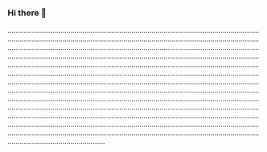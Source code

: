 ### Hi there 👋

............................................................................................................................................................................................................................................................................................................................................................................................................................................................................................................................................................................................................................................................................................................................................................................................................................................................................................................................................................................................................................................................................................................................................................................................................................................................................................................................................................................................................................................................................................................................................................................................................................................................................................................................